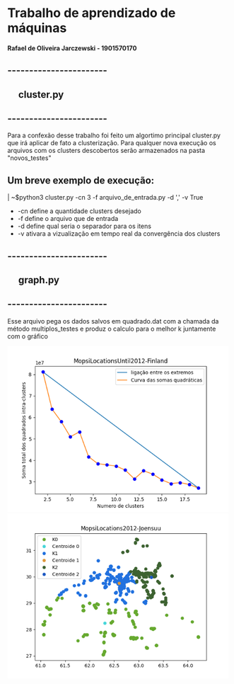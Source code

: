 # Trabalho de aprendizado de máquinas
#### Rafael de Oliveira Jarczewski - 1901570170

## -----------------------
## &nbsp;&nbsp;&nbsp;&nbsp;&nbsp;cluster.py      
## -----------------------

Para a confexão desse trabalho foi feito um algortimo principal cluster.py que irá aplicar de fato a clusterização.
Para qualquer nova execução os arquivos com os clusters descobertos serão armazenados na pasta "novos_testes"

## Um breve exemplo de execução:

| ~$python3 cluster.py -cn 3 -f arquivo_de_entrada.py -d ',' -v True

*  -cn define a quantidade clusters desejado
*  -f define o arquivo que de entrada
*  -d define qual seria o separador para os itens
*  -v ativara a vizualização em tempo real da convergência dos clusters

## -----------------------
## &nbsp;&nbsp;&nbsp;&nbsp;&nbsp;graph.py        
## -----------------------

Esse arquivo pega os dados salvos em quadrado.dat com a chamada da método multiplos_testes e produz o calculo para o melhor k juntamente com o gráfico

<img src="https://github.com/rafaeloj/Clustering/blob/master/3.MopsiLocationsUntil2012-Finland_clusters_gerados/soma_total_dos_quadrados.png" width="500"><img src="https://github.com/rafaeloj/Clustering/blob/master/2.MopsiLocations2012-Joensuu_Clusters_gerados/grupos_formados.png" width="500">

